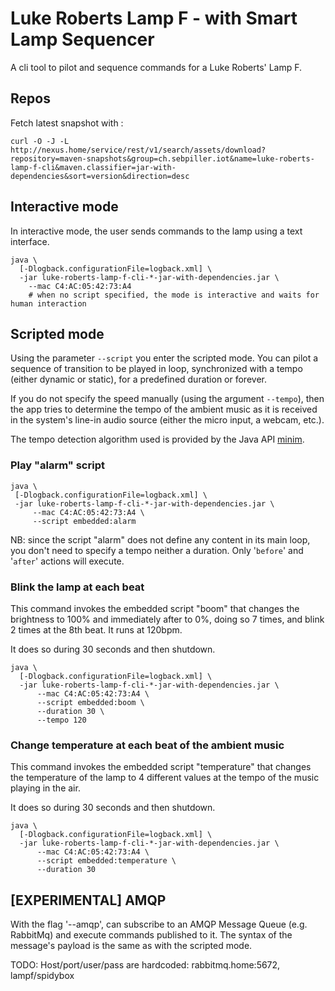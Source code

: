 # Luke Roberts Lamp F - with Smart Lamp Sequencer

A cli tool to pilot and sequence commands for a Luke Roberts' Lamp F.

## Repos

Fetch latest snapshot with :
````shell
curl -O -J -L http://nexus.home/service/rest/v1/search/assets/download?repository=maven-snapshots&group=ch.sebpiller.iot&name=luke-roberts-lamp-f-cli&maven.classifier=jar-with-dependencies&sort=version&direction=desc
````

## Interactive mode

In interactive mode, the user sends commands to the lamp using a text interface.

````shell script
java \ 
  [-Dlogback.configurationFile=logback.xml] \
  -jar luke-roberts-lamp-f-cli-*-jar-with-dependencies.jar \
    --mac C4:AC:05:42:73:A4
    # when no script specified, the mode is interactive and waits for human interaction
````

## Scripted mode

Using the parameter ``--script`` you enter the scripted mode. You can pilot a sequence of transition to be played in 
loop, synchronized with a tempo (either dynamic or static), for a predefined duration or forever.

If you do not specify the speed manually (using the argument ``--tempo``), then the app tries to determine the tempo 
of the ambient music as it is received in the system's line-in audio source (either the micro input, a webcam, etc.).
 
The tempo detection algorithm used is provided by the Java API [minim](http://code.compartmental.net/tools/minim/). 

### Play "alarm" script 
 ````shell script
java \
  [-Dlogback.configurationFile=logback.xml] \
  -jar luke-roberts-lamp-f-cli-*-jar-with-dependencies.jar \
      --mac C4:AC:05:42:73:A4 \
      --script embedded:alarm
````
NB: since the script "alarm" does not define any content in its main loop, you don't need to specify 
a tempo neither a duration. Only '``before``' and '``after``' actions will execute. 

### Blink the lamp at each beat
This command invokes the embedded script "boom" that changes the brightness to 100% and immediately after to 0%, 
doing so 7 times, and blink 2 times at the 8th beat. It runs at 120bpm.

It does so during 30 seconds and then shutdown.
````shell script
java \ 
  [-Dlogback.configurationFile=logback.xml] \
  -jar luke-roberts-lamp-f-cli-*-jar-with-dependencies.jar \
      --mac C4:AC:05:42:73:A4 \
      --script embedded:boom \
      --duration 30 \ 
      --tempo 120 
````

### Change temperature at each beat of the ambient music
This command invokes the embedded script "temperature" that changes the temperature of the lamp to 4 different values 
at the tempo of the music playing in the air. 

It does so during 30 seconds and then shutdown.
````shell script
java \ 
  [-Dlogback.configurationFile=logback.xml] \
  -jar luke-roberts-lamp-f-cli-*-jar-with-dependencies.jar \
      --mac C4:AC:05:42:73:A4 \
      --script embedded:temperature \
      --duration 30
````


## [EXPERIMENTAL] AMQP

With the flag '--amqp', can subscribe to an AMQP Message Queue (e.g. RabbitMq) and execute commands published to it. 
The syntax of the message's payload is the same as with the scripted mode. 

TODO: Host/port/user/pass are hardcoded: rabbitmq.home:5672, lampf/spidybox
